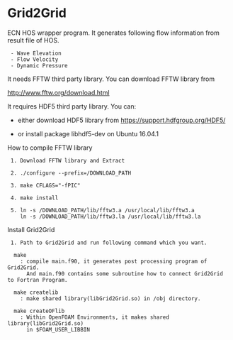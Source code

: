 # Grid2Grid

ECN HOS wrapper program. It generates following flow information from result file of HOS.

     - Wave Elevation
     - Flow Velocity
     - Dynamic Pressure

It needs FFTW third party library. You can download FFTW library from

http://www.fftw.org/download.html

It requires HDF5 third party library. You can:

* either download HDF5 library from
  https://support.hdfgroup.org/HDF5/

* or install package libhdf5-dev on Ubuntu 16.04.1

How to compile FFTW library

     1. Download FFTW library and Extract

     2. ./configure --prefix=/DOWNLOAD_PATH

     3. make CFLAGS="-fPIC"

     4. make install

     5. ln -s /DOWNLOAD_PATH/lib/fftw3.a /usr/local/lib/fftw3.a
        ln -s /DOWNLOAD_PATH/lib/fftw3.la /usr/local/lib/fftw3.la

Install Grid2Grid

     1. Path to Grid2Grid and run following command which you want.

      make
        : compile main.f90, it generates post processing program of Grid2Grid.
          And main.f90 contains some subroutine how to connect Grid2Grid to Fortran Program.

      make createlib
        : make shared library(libGrid2Grid.so) in /obj directory.

      make createOFlib
        : Within OpenFOAM Environments, it makes shared library(libGrid2Grid.so)
          in $FOAM_USER_LIBBIN
